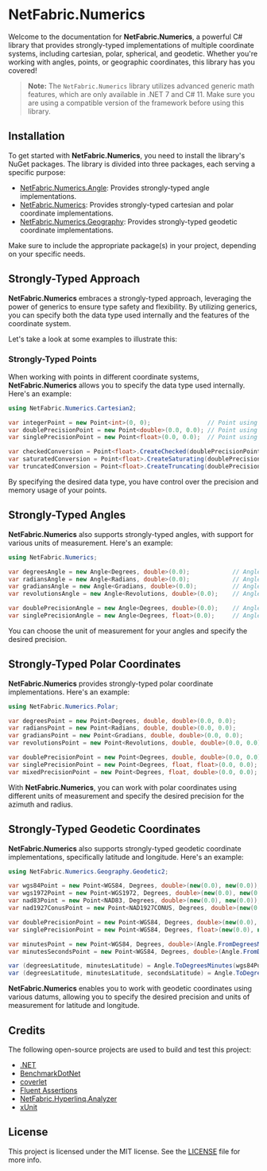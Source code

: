 # NetFabric.Numerics

Welcome to the documentation for **NetFabric.Numerics**, a powerful C# library that provides strongly-typed implementations of multiple coordinate systems, including cartesian, polar, spherical, and geodetic. Whether you're working with angles, points, or geographic coordinates, this library has you covered!

> **Note:** The `NetFabric.Numerics` library utilizes advanced generic math features, which are only available in .NET 7 and C# 11. Make sure you are using a compatible version of the framework before using this library.

## Installation

To get started with **NetFabric.Numerics**, you need to install the library's NuGet packages. The library is divided into three packages, each serving a specific purpose:

- [NetFabric.Numerics.Angle](https://www.nuget.org/packages/NetFabric.Numerics.Angle/): Provides strongly-typed angle implementations.
- [NetFabric.Numerics](https://www.nuget.org/packages/NetFabric.Numerics/): Provides strongly-typed cartesian and polar coordinate implementations.
- [NetFabric.Numerics.Geography](https://www.nuget.org/packages/NetFabric.Numerics.Geography/): Provides strongly-typed geodetic coordinate implementations.

Make sure to include the appropriate package(s) in your project, depending on your specific needs.

## Strongly-Typed Approach

**NetFabric.Numerics** embraces a strongly-typed approach, leveraging the power of generics to ensure type safety and flexibility. By utilizing generics, you can specify both the data type used internally and the features of the coordinate system.

Let's take a look at some examples to illustrate this:

### Strongly-Typed Points

When working with points in different coordinate systems, **NetFabric.Numerics** allows you to specify the data type used internally. Here's an example:

``` csharp
using NetFabric.Numerics.Cartesian2;

var integerPoint = new Point<int>(0, 0);                // Point using integers
var doublePrecisionPoint = new Point<double>(0.0, 0.0); // Point using double precision
var singlePrecisionPoint = new Point<float>(0.0, 0.0);  // Point using single precision

var checkedConversion = Point<float>.CreateChecked(doublePrecisionPoint);      // Throws if overflow occurs
var saturatedConversion = Point<float>.CreateSaturating(doublePrecisionPoint); // Saturates if overflow occurs
var truncatedConversion = Point<float>.CreateTruncating(doublePrecisionPoint); // Truncates if overflow occurs
```

By specifying the desired data type, you have control over the precision and memory usage of your points.

## Strongly-Typed Angles ##

**NetFabric.Numerics** also supports strongly-typed angles, with support for various units of measurement. Here's an example:

``` csharp
using NetFabric.Numerics;

var degreesAngle = new Angle<Degrees, double>(0.0);            // Angle using degrees
var radiansAngle = new Angle<Radians, double>(0.0);            // Angle using radians
var gradiansAngle = new Angle<Gradians, double>(0.0);          // Angle using gradians
var revolutionsAngle = new Angle<Revolutions, double>(0.0);    // Angle using revolutions

var doublePrecisionAngle = new Angle<Degrees, double>(0.0);    // Angle with double precision
var singlePrecisionAngle = new Angle<Degrees, float>(0.0);     // Angle with single precision
```

You can choose the unit of measurement for your angles and specify the desired precision.

## Strongly-Typed Polar Coordinates ##

**NetFabric.Numerics** provides strongly-typed polar coordinate implementations. Here's an example:

``` csharp
using NetFabric.Numerics.Polar;

var degreesPoint = new Point<Degrees, double, double>(0.0, 0.0);            // Polar point using degrees
var radiansPoint = new Point<Radians, double, double>(0.0, 0.0);            // Polar point using radians
var gradiansPoint = new Point<Gradians, double, double>(0.0, 0.0);          // Polar point using gradians
var revolutionsPoint = new Point<Revolutions, double, double>(0.0, 0.0);    // Polar point using revolutions

var doublePrecisionPoint = new Point<Degrees, double, double>(0.0, 0.0);    // Polar point with double precision
var singlePrecisionPoint = new Point<Degrees, float, float>(0.0, 0.0);      // Polar point with single precision
var mixedPrecisionPoint = new Point<Degrees, float, double>(0.0, 0.0);      // Polar point with mixed precision
```

With **NetFabric.Numerics**, you can work with polar coordinates using different units of measurement and specify the desired precision for the azimuth and radius.

## Strongly-Typed Geodetic Coordinates ##

**NetFabric.Numerics** also supports strongly-typed geodetic coordinate implementations, specifically latitude and longitude. Here's an example:

``` csharp
using NetFabric.Numerics.Geography.Geodetic2;

var wgs84Point = new Point<WGS84, Degrees, double>(new(0.0), new(0.0));                    // Geodetic point using WGS84 datum
var wgs1972Point = new Point<WGS1972, Degrees, double>(new(0.0), new(0.0));                // Geodetic point using WGS1972 datum
var nad83Point = new Point<NAD83, Degrees, double>(new(0.0), new(0.0));                    // Geodetic point using NAD83 datum
var nad1927ConusPoint = new Point<NAD1927CONUS, Degrees, double>(new(0.0), new(0.0));      // Geodetic point using NAD1927CONUS datum

var doublePrecisionPoint = new Point<WGS84, Degrees, double>(new(0.0), new(0.0));          // Geodetic point with double precision
var singlePrecisionPoint = new Point<WGS84, Degrees, float>(new(0.0), new(0.0));           // Geodetic point with single precision

var minutesPoint = new Point<WGS84, Degrees, double>(Angle.FromDegreesMinutes(0, 0.0), Angle.FromDegreesMinutes(0, 0.0));                          // Geodetic point using minutes
var minutesSecondsPoint = new Point<WGS84, Degrees, double>(Angle.FromDegreesMinutesSeconds(0, 0, 0.0), Angle.FromDegreesMinutesSeconds(0, 0, 0.0));  // Geodetic point using minutes and seconds

var (degreesLatitude, minutesLatitude) = Angle.ToDegreesMinutes(wgs84Point.Latitude);                                             // Convert latitude to degrees and minutes
var (degreesLatitude, minutesLatitude, secondsLatitude) = Angle.ToDegreesMinutesSeconds(wgs84Point.Latitude);                     // Convert latitude to degrees, minutes, and seconds
```

**NetFabric.Numerics** enables you to work with geodetic coordinates using various datums, allowing you to specify the desired precision and units of measurement for latitude and longitude.

## Credits

The following open-source projects are used to build and test this project:

- [.NET](https://github.com/dotnet)
- [BenchmarkDotNet](https://github.com/dotnet/BenchmarkDotNet)
- [coverlet](https://github.com/coverlet-coverage/coverlet)
- [Fluent Assertions](https://github.com/fluentassertions/fluentassertions)
- [NetFabric.Hyperlinq.Analyzer](https://github.com/NetFabric/NetFabric.Hyperlinq.Analyzer)
- [xUnit](https://github.com/xunit/xunit)

## License

This project is licensed under the MIT license. See the [LICENSE](LICENSE) file for more info.